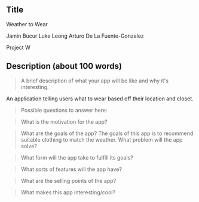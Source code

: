 ## Title
Weather to Wear

 
Jamin Bucur
Luke Leong
Arturo De La Fuente-Gonzalez
 

Project W


## Description (about 100 words)

> A brief description of what your app will be like and why it's
> interesting.

An application telling users what to wear based off their location and closet. 

> Possible questions to answer here:

> What is the motivation for the app?

> What are the goals of the app?
The goals of this app is to recommend suitable clothing to match the weather.
> What problem will the app solve?

> What form will the app take to fulfill its goals?

> What sorts of features will the app have?

> What are the selling points of the app?

> What makes this app interesting/cool?
